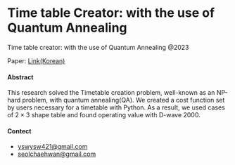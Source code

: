 # Time table Creator: with the use of Quantum Annealing

Time table creator: with the use of Quantum Annealing @2023

Paper: [Link(Korean)](https://github.com/ysw421/Time-table-creator-with-the-use-of-Quantum-Annealing/blob/main/tex/main.pdf)

#### Abstract
This research solved the Timetable creation problem, well-known as an NP-hard problem, with quantum annealing(QA).
We created a cost function set by users necessary for a timetable with Python.
As a result, we used cases of $2\times3$ shape table and found operating value with D-wave 2000.

#### Contect
- yswysw421@gmail.com
- seolchaehwan@gmail.com
